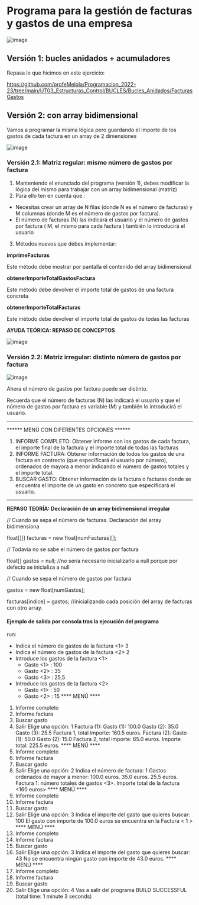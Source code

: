 # Programa para la gestión de facturas y gastos de una empresa

![image](https://user-images.githubusercontent.com/91023374/201478111-63d27b23-3b09-4b16-84db-39ab6fa6f3d5.png)


## Versión 1: bucles anidados + acumuladores

Repasa lo que hicimos en este ejercicio:

https://github.com/profeMelola/Programacion_2022-23/tree/main/UT03_Estructuras_Control/BUCLES/Bucles_Anidados/FacturasGastos

## Versión 2: con array bidimensional

Vamos a programar la misma lógica pero guardando el importe de los gastos de cada factura en un array de 2 dimensiones

![image](https://user-images.githubusercontent.com/91023374/201478297-2c2a075f-7439-4a26-bdab-23e44166d373.png)


### Versión 2.1: Matriz regular: mismo número de gastos por factura

1. Manteniendo el enunciado del programa (versión 1), debes modificar la lógica del mismo para trabajar con un array bidimensional (matriz)
2. Para ello ten en cuenta que :
- Necesitas crear un array de N filas (donde N es el número de facturas) y M columnas (donde M es el número de gastos por factura).
- El número de facturas (N) las indicará el usuario y el número de gastos por factura ( M, el mismo para cada factura ) también lo introducirá el usuario 
3. Métodos nuevos que debes implementar:

**imprimeFacturas**

Este método debe mostrar por pantalla el contenido del array bidimensional


**obtenerImporteTotalGastosFactura**

Este método debe devolver el importe total de gastos de una factura concreta

**obtenerImporteTotalFacturas**

Este método debe devolver el importe total de gastos de todas las facturas


**AYUDA TEÓRICA: REPASO DE CONCEPTOS**

![image](https://user-images.githubusercontent.com/91023374/137719700-dabd81f2-f023-4302-b5d5-00d2602ecb81.png)


### Versión 2.2: Matriz irregular: distinto número de gastos por factura

![image](https://user-images.githubusercontent.com/91023374/201478366-a46423cc-5867-4f3f-9aed-594b3f84fb0a.png)

Ahora el número de gastos por factura puede ser distinto.

Recuerda que el número de facturas (N) las indicará el usuario y que el número de gastos por factura es variable (M) y también lo introducirá el usuario.

******************************************

****** MENÚ CON DIFERENTES OPCIONES ******
1. INFORME COMPLETO: Obtener informe con los gastos de cada factura, el importe final de la factura y el importe total de todas las facturas
2. INFORME FACTURA: Obtener información de todos los gastos de una factura en contrecto (que especificará el usuario por número), ordenados de mayora a menor indicando el número de gastos totales y el importe total.
3. BUSCAR GASTO: Obtener información de la factura o facturas donde se encuentra el importe de un gasto en concreto que especificará el usuario.
****************************************



**REPASO TEORÍA: Declaración de un array bidimensional irregular**

// Cuando se sepa el número de facturas. Declaración del array bidimensiona

float[][] facturas = new float[numFacturas][];

// Todavía no se sabe el  número de gastos por factura

float[] gastos = null; //no sería necesario inicializarlo a null porque por defecto se inicializa a null

// Cuando se sepa el número de gastos por factura

gastos = new float[numGastos];

facturas[indice] = gastos; //inicializando cada posición del array de facturas con otro array.


#### Ejemplo de salida por consola tras la ejecución del programa

run:
* Indica el número de gastos de la factura <1>
3
* Indica el número de gastos de la factura <2>
2
* Introduce los gastos de la factura <1>
	* Gasto <1> :
100
	* Gasto <2> :
35
	* Gasto <3> :
25,5
* Introduce los gastos de la factura <2>
	* Gasto <1> :
50
	* Gasto <2> :
15
**** MENÚ ****
1. Informe completo
2. Informe factura
3. Buscar gasto
4. Salir
Elige una opción: 
1
	Factura (1): 
	Gasto (1): 100.0
	Gasto (2): 35.0
	Gasto (3): 25.5
Factura 1, total importe: 160.5 euros.
	Factura (2): 
	Gasto (1): 50.0
	Gasto (2): 15.0
Factura 2, total importe: 65.0 euros.
Importe total: 225.5 euros.
**** MENÚ ****
1. Informe completo
2. Informe factura
3. Buscar gasto
4. Salir
Elige una opción: 
2
	Indica el número de factura:
1
Gastos ordenados de mayor a menor:
100.0 euros.
35.0 euros.
25.5 euros.
Factura 1: número totales de gastos <3>. Importe total de la factura <160 euros>
**** MENÚ ****
1. Informe completo
2. Informe factura
3. Buscar gasto
4. Salir
Elige una opción: 
3
	Indica el importe del gasto que quieres buscar:
100
El gasto con importe de 100.0 euros se encuentra en la Factura < 1 >
**** MENÚ ****
1. Informe completo
2. Informe factura
3. Buscar gasto
4. Salir
Elige una opción: 
3
	Indica el importe del gasto que quieres buscar:
43
No se encuentra ningún gasto con importe de 43.0 euros.
**** MENÚ ****
1. Informe completo
2. Informe factura
3. Buscar gasto
4. Salir
Elige una opción: 
4
Vas a salir del programa
BUILD SUCCESSFUL (total time: 1 minute 3 seconds)




